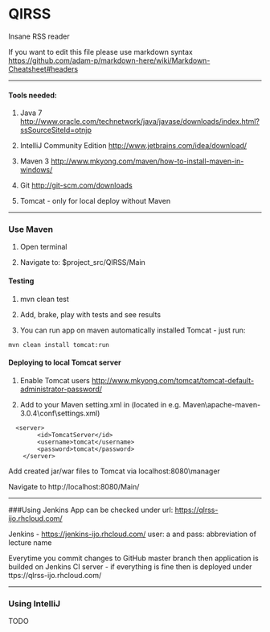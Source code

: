 QlRSS
=====

Insane RSS reader

If you want to edit this file please use markdown syntax
https://github.com/adam-p/markdown-here/wiki/Markdown-Cheatsheet#headers

----------------
#### Tools needed:

1. Java 7 http://www.oracle.com/technetwork/java/javase/downloads/index.html?ssSourceSiteId=otnjp

2. IntelliJ Community Edition http://www.jetbrains.com/idea/download/

3. Maven 3  http://www.mkyong.com/maven/how-to-install-maven-in-windows/

4. Git http://git-scm.com/downloads

5. Tomcat - only for local deploy without Maven

----------------
### Use Maven

1. Open terminal

2. Navigate to: $project_src/QlRSS/Main
 
#### Testing

1. mvn clean test

2. Add, brake, play with tests and see results

3. You can run app on maven automatically installed Tomcat - just run:
```
mvn clean install tomcat:run 
```

#### Deploying to local Tomcat server 

1. Enable Tomcat users http://www.mkyong.com/tomcat/tomcat-default-administrator-password/

2. Add to your Maven setting.xml in <servers> (located in e.g. Maven\apache-maven-3.0.4\conf\settings.xml)
```
  <server>
		<id>TomcatServer</id>
		<username>tomcat</username>
		<password>tomcat</password> 
	</server>
```  
Add created jar/war files to Tomcat via localhost:8080\manager

Navigate to http://localhost:8080/Main/

----------------------
###Using Jenkins 
App can be checked under url: https://qlrss-ijo.rhcloud.com/

Jenkins - https://jenkins-ijo.rhcloud.com/ user: a  and pass: abbreviation of lecture name 

Everytime you commit changes to GitHub master branch then application is builded on Jenkins CI server - if everything is fine then is deployed under ttps://qlrss-ijo.rhcloud.com/

----------------------
### Using IntelliJ
TODO
